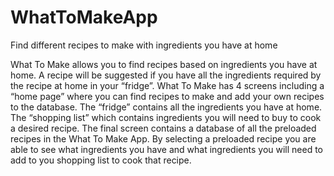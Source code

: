 # WhatToMakeApp
Find different recipes to make with ingredients you have at home

What To Make allows you to find recipes based on ingredients you have at home. A recipe will be suggested if you have all the ingredients required by the recipe at home in your “fridge”. What To Make has 4 screens including a “home page” where you can find recipes to make and add your own recipes to the database. The “fridge” contains all the ingredients you have at home. The “shopping list” which contains ingredients you will need to buy to cook a desired recipe. The final screen contains a database of all the preloaded recipes in the What To Make App. By selecting a preloaded recipe you are able to see what ingredients you have and what ingredients you will need to add to you shopping list to cook that recipe.
